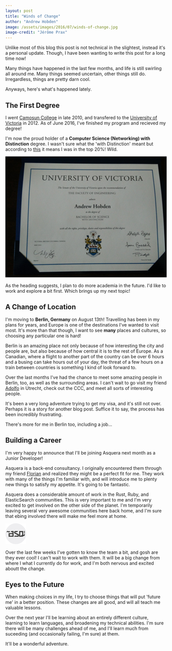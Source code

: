 ```yaml
---
layout: post
title: "Winds of Change"
author: "Andrew Hobden"
image: /assets/images/2016/07/winds-of-change.jpg
image-credit: "Jérôme Prax"
---
```


Unlike most of this blog this post is not technical in the slightest, instead it's a personal update. Though, I have been wanting to write this post for a long time now!

Many things have happened in the last few months, and life is still swirling all around me. Many things seemed uncertain, other things still do. Irregardless, things are pretty darn cool.

Anyways, here's what's happened lately.

## The First Degree

I went [Camosun College](http://camosun.ca/) in late 2010, and transfered to the [University of Victoria](http://uvic.ca/) in 2012. As of June 2016, I've finished my program and recieved my degree!

I'm now the proud holder of a **Computer Science (Networking) with Distinction** degree. I wasn't sure what the 'with Distinction' meant but according to [this](http://web.uvic.ca/calendar2016-09/undergrad/info/regulations/graduation.html) it means I was in the top 20%! Wild.

![My degree.](/assets/images/2016/07/degree.jpg)

As the heading suggests, I plan to do more academia in the future. I'd like to work and explore a bit first. Which brings up my next topic!

## A Change of Location

I'm moving to **Berlin, Germany** on August 13th! Travelling has been in my plans for years, and Europe is one of the destinations I've wanted to visit most. It's more than that though, I want to see **many** places and cultures, so choosing any particular one is hard!

Berlin is an amazing place not only because of how interesting the city and people are, but also because of how central it is to the rest of Europe. As a Canadian, where a flight to another part of the country can be over 6 hours and a busing can take hours out of your day, the threat of a few hours on a train between countries is something I kind of look forward to.

Over the last months I've had the chance to meet some amazing people in Berlin, too, as well as the surrounding areas. I can't wait to go visit my friend [Adolfo](https://github.com/aochagavia) in Utrecht, check out the CCC, and meet all sorts of interesting people.

It's been a very long adventure trying to get my visa, and it's still not over. Perhaps it is a story for another blog post. Suffice it to say, the process has been incredibly frustrating.

There's more for me in Berlin too, including a job...

## Building a Career

I'm very happy to announce that I'll be joining Asquera next month as a Junior Developer!

Asquera is a back-end consultancy. I originally encountered them through my friend [Florian](https://github.com/skade) and realized they might be a perfect fit for me. They work with many of the things I'm familiar with, and will introduce me to plenty new things to satisfy my appetite. It's going to be fantastic.

Asquera does a considerable amount of work in the Rust, Ruby, and ElasticSearch communities. This is very important to me and I'm very excited to get involved on the other side of the planet. I'm temporarily leaving several very awesome communities here back home, and I'm sure that ebing involved there will make me feel more at home.

![Asquera](/assets/images/2016/07/asquera.png)

Over the last few weeks I've gotten to know the team a bit, and gosh are they ever cool! I can't wait to work with them. It will be a big change from where I what I currently do for work, and I'm both nervous and excited aboutt the change.

## Eyes to the Future

When making choices in my life, I try to choose things that will put 'future me' in a better position. These changes are all good, and will all teach me valuable lessons.

Over the next year I'll be learning about an entirely different culture, learning to learn languages, and broadening my technical abilities. I'm sure there will be many challenges ahead of me, and I'll learn much from suceeding (and occasionally failing, I'm sure) at them.

It'll be a wonderful adventure.
